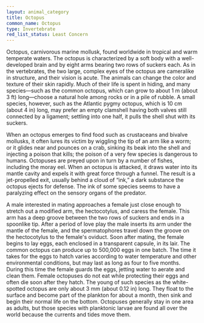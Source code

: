 ```yaml
---
layout: animal_category
title: Octopus
common_name: Octopus
type: Invertebrate
red_list_status: Least Concern
---
```


Octopus, carnivorous marine mollusk, found worldwide in tropical and warm temperate waters. The octopus is characterized by a soft body with a well-developed brain and by eight arms bearing two rows of suckers each. As in the vertebrates, the two large, complex eyes of the octopus are cameralike in structure, and their vision is acute. The animals can change the color and texture of their skin rapidly. Much of their life is spent in hiding, and many species—such as the common octopus, which can grow to about 1 m (about 3 ft) long—choose a natural hole among rocks or in a pile of rubble. A small species, however, such as the Atlantic pygmy octopus, which is 10 cm (about 4 in) long, may prefer an empty clamshell having both valves still connected by a ligament; settling into one half, it pulls the shell shut with its suckers.

When an octopus emerges to find food such as crustaceans and bivalve mollusks, it often lures its victim by wiggling the tip of an arm like a worm; or it glides near and pounces on a crab, sinking its beak into the shell and injecting a poison that kills; the poison of a very few species is dangerous to humans. Octopuses are preyed upon in turn by a number of fishes, including the moray eel. When an octopus is attacked, it draws water into its mantle cavity and expels it with great force through a funnel. The result is a jet-propelled exit, usually behind a cloud of “ink,” a dark substance the octopus ejects for defense. The ink of some species seems to have a paralyzing effect on the sensory organs of the predator.

A male interested in mating approaches a female just close enough to stretch out a modified arm, the hectocotylus, and caress the female. This arm has a deep groove between the two rows of suckers and ends in a spoonlike tip. After a period of love play the male inserts its arm under the mantle of the female, and the spermatophores travel down the groove on the hectocotylus to the female's oviduct. Soon after mating, the female begins to lay eggs, each enclosed in a transparent capsule, in its lair. The common octopus can produce up to 500,000 eggs in one batch. The time it takes for the eggs to hatch varies according to water temperature and other environmental conditions, but may last as long as four to five months. During this time the female guards the eggs, jetting water to aerate and clean them. Female octopuses do not eat while protecting their eggs and often die soon after they hatch. The young of such species as the white-spotted octopus are only about 3 mm (about 0.12 in) long. They float to the surface and become part of the plankton for about a month, then sink and begin their normal life on the bottom. Octopuses generally stay in one area as adults, but those species with planktonic larvae are found all over the world because the currents and tides move them.
